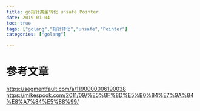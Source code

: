```yaml
---
title: go指针类型转化 unsafe Pointer
date: 2019-01-04
toc: true
tags: ["golang","指针转化","unsafe","Pointer"]
categories: ["golang"]

---
```

# 参考文章
https://segmentfault.com/a/1190000006190038
https://mikespook.com/2011/09/%E5%8F%8D%E5%B0%84%E7%9A%84%E8%A7%84%E5%88%99/